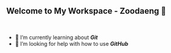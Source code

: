 ## Welcome to My Workspace - Zoodaeng 👋

<br>

- 🌱 I’m currently learning about _**Git**_   
- 🤔 I’m looking for help with how to use _**GitHub**_ 
